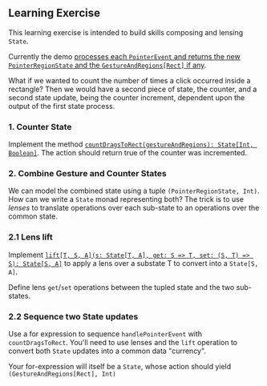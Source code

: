 ## Learning Exercise

This learning exercise is intended to build skills composing and lensing `State`.

Currently the demo [processes each `PointerEvent` and returns the new `PointerRegionState` and the
 `GestureAndRegions[Rect]` if any](src/main/scala/gesture/demo/GestureDemo.scala#L74).

What if we wanted to count the number of times a click occurred inside a rectangle? Then we would have a second
piece of state, the counter, and a second state update, being the counter increment, dependent upon the output
of the first state process.

### 1. Counter State

Implement the method [`countDragsToRect(gestureAndRegions): State[Int, Boolean]`](src/main/scala/gesture/demo/GestureDemo.scala#L105).
The action should return true of the counter was incremented.

### 2. Combine Gesture and Counter States

We can model the combined state using a tuple `(PointerRegionState, Int)`. How can we write a `State` monad representing
both? The trick is to use *lenses* to translate operations over each sub-state to an operations over the common state.

### 2.1 Lens lift

Implement [`lift[T, S, A](s: State[T, A], get: S => T, set: (S, T) => S): State[S, A]`](src/main/scala/gesture/demo/GestureDemo.scala#L107)
to apply a lens over a substate T to convert into a `State[S, A]`.

Define lens `get`/`set` operations between the tupled state and the two sub-states.

### 2.2 Sequence two State updates

Use a for expression to sequence `handlePointerEvent` with `countDragsToRect`. You'll need to use lenses and the `lift`
operation to convert both `State` updates into a common data "currency".

Your for-expression will itself be a `State`, whose action should yield `(GestureAndRegions[Rect], Int)`